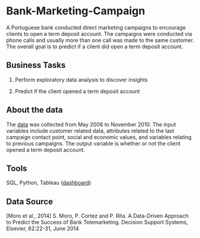 # Bank-Marketing-Campaign


A Portuguese bank conducted direct marketing campaigns to encourage clients to open a term deposit account. The campaigns were conducted via phone calls and usually more than one call was made to the same customer. The overall goal is to predict if a client did open a term deposit account. 


## Business Tasks

1. Perform exploratory data analysis to discover insights

2. Predict if the client opened a term deposit account 

## About the data 

The [data](https://archive.ics.uci.edu/ml/datasets/bank+marketing) was collected from May 2008 to November 2010. The input variables include customer related data, attributes related to the last campaign contact point, social and economic values, and variables relating to previous campaigns. The output variable is whether or not the client opened a term deposit account. 

## Tools


SQL, Python, Tableau ([dashboard](https://public.tableau.com/app/profile/paijetableau/viz/BankMarketingCampaign_16726006966180/Dashboard1))




## Data Source

[Moro et al., 2014] S. Moro, P. Cortez and P. Rita. A Data-Driven Approach to Predict the Success of Bank Telemarketing. Decision Support Systems, Elsevier, 62:22-31, June 2014